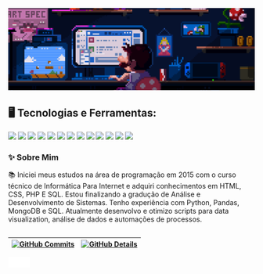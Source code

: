 <img src="ezgif-45095bc130b17b.gif"/>

<h2>🖥️ Tecnologias e Ferramentas:</h2> 

<p> 
<img src="https://skillicons.dev/icons?i=html" width="48">
<img src="https://skillicons.dev/icons?i=css" width="48">
<img src="https://skillicons.dev/icons?i=javascript" width="48">
<img src="https://skillicons.dev/icons?i=mongodb" width="48">
<img src="https://skillicons.dev/icons?i=py" width="48"> 
<img src="https://skillicons.dev/icons?i=mysql" width="48"> 
<img src="https://skillicons.dev/icons?i=java" width="48">
<img src="https://skillicons.dev/icons?i=nodejs" width="48">
<img src="https://skillicons.dev/icons?i=c" width="48">
<img src="https://skillicons.dev/icons?i=github" width="48">
<img src="https://skillicons.dev/icons?i=git" width="48">
<img src="https://skillicons.dev/icons?i=azure" width="48">
<img src="https://skillicons.dev/icons?i=vscode" width="48">

</p>

<h3>✨ Sobre Mim</h3>

  <p align="left">📚 Iniciei meus estudos na área de programação em 2015 com o curso técnico de Informática Para Internet e adquiri conhecimentos em HTML, CSS, PHP E SQL. Estou finalizando a gradução de Análise e Desenvolvimento de Sistemas. Tenho experiência com Python, Pandas, MongoDB e SQL. Atualmente desenvolvo e otimizo scripts para data visualization, análise de dados e automações de processos.</p>

##

| [![GitHub Commits](http://github-profile-summary-cards.vercel.app/api/cards/productive-time?username=Ga-Rasquinho&theme=dracula&utcOffset=-3)](https://github.com/vn7n24fzkq/github-profile-summary-cards) | [![GitHub Details](http://github-profile-summary-cards.vercel.app/api/cards/profile-details?username=Ga-Rasquinho&theme=dracula)](https://github.com/vn7n24fzkq/github-profile-summary-cards) |  
 | ----------- | ----------- |

<a href="https://www.instagram.com/gabriel.rasquinho/" target="_blank"><img align="left" alt="Instagram" width="22px" src="https://github.com/Aakarsh-B/trying-repos/blob/master/insta.svg" />
<a href="https://www.linkedin.com/in/gabriel-rasquinho-370073157/" target="_blank"><img align="left" alt="LinkedIn" width="22px" src="https://github.com/Aakarsh-B/trying-repos/blob/master/linkedin.svg" />

